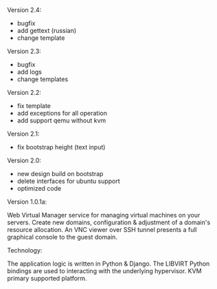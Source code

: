 Version 2.4:
- bugfix
- add gettext (russian)
- change template

Version 2.3:
- bugfix
- add logs
- change templates

Version 2.2:
- fix template
- add exceptions for all operation
- add support qemu without kvm

Version 2.1:
- fix bootstrap height (text input)

Version 2.0:
- new design build on bootstrap
- delete interfaces for ubuntu support
- optimized code

Version 1.0.1a:

Web Virtual Manager service for managing virtual machines on your servers. 
Create new domains, configuration & adjustment of a domain's resource allocation. 
An VNC viewer over SSH tunnel presents a full graphical console to the guest domain.

Technology:

The application logic is written in Python & Django. The LIBVIRT Python bindings 
are used to interacting with the underlying hypervisor. KVM primary supported platform.
